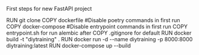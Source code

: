 First steps for new FastAPI project

RUN git clone
COPY dockerfile #Disable poetry commands in first run
COPY docker-compose #Disable entrypoint commands in first run
COPY entrypoint.sh for run alembic after
COPY .gitignore for default
RUN  docker build -t "diytraining" .
RUN  docker run -d --name diytraining -p 8000:8000 diytraining:latest
RUN  docker-compose up --build
